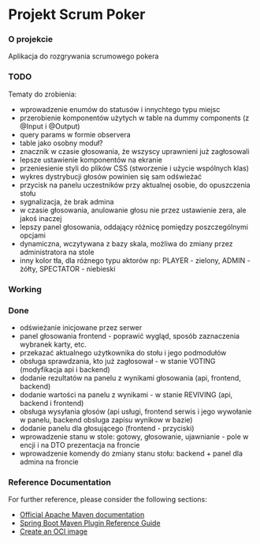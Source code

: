 # Projekt Scrum Poker

### O projekcie
Aplikacja do rozgrywania scrumowego pokera

### TODO
Tematy do zrobienia:
* wprowadzenie enumów do statusów i innychtego typu miejsc
* przerobienie komponentów użytych w table na dummy components (z @Input i @Output)
* query params w formie observera
* table jako osobny moduł?
* znacznik w czasie głosowania, że wszyscy uprawnieni już zagłosowali
* lepsze ustawienie komponentów na ekranie
* przeniesienie styli do plików CSS (stworzenie i użycie wspólnych klas)
* wykres dystrybucji głosów powinien się sam odświeżać
* przycisk na panelu uczestników przy aktualnej osobie, do opuszczenia stołu
* sygnalizacja, że brak admina
* w czasie głosowania, anulowanie głosu nie przez ustawienie zera, ale jakoś inaczej
* lepszy panel głosowania, oddający różnicę pomiędzy poszczególnymi opcjami
* dynamiczna, wczytywana z bazy skala, możliwa do zmiany przez administratora na stole
* inny kolor tła, dla różnego typu aktorów np: PLAYER - zielony, ADMIN - żółty, SPECTATOR - niebieski

### Working


### Done
* odświeżanie inicjowane przez serwer
* panel głosowania frontend - poprawić wygląd, sposób zaznaczenia wybranek karty, etc.
* przekazać aktualnego użytkownika do stołu i jego podmodułów
* obsługa sprawdzania, kto już zagłosował - w stanie VOTING (modyfikacja api i backend)
* dodanie rezultatów na panelu z wynikami głosowania (api, frontend, backend)
* dodanie wartości na panelu z wynikami - w stanie REVIVING (api, backend i frontend)
* obsługa wysyłania głosów (api usługi, frontend serwis i jego wywołanie w panelu, backend obsluga zapisu wynikow w bazie)
* dodanie panelu dla głosującego (frontend - przyciski)
* wprowadzenie stanu w stole: gotowy, głosowanie, ujawnianie - pole w encji i na DTO prezentacja na froncie
* wprowadzenie komendy do zmiany stanu stołu: backend + panel dla admina na froncie


### Reference Documentation
For further reference, please consider the following sections:

* [Official Apache Maven documentation](https://maven.apache.org/guides/index.html)
* [Spring Boot Maven Plugin Reference Guide](https://docs.spring.io/spring-boot/docs/3.0.2/maven-plugin/reference/html/)
* [Create an OCI image](https://docs.spring.io/spring-boot/docs/3.0.2/maven-plugin/reference/html/#build-image)

